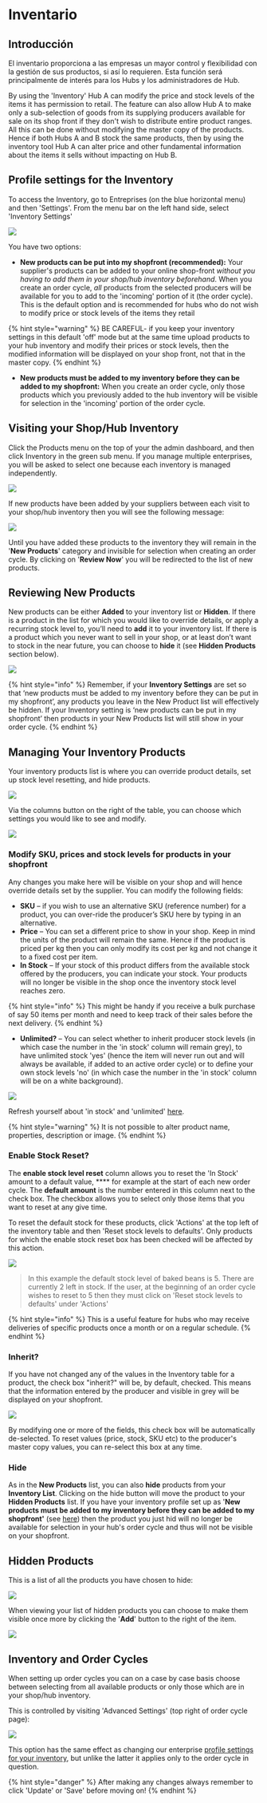 # Inventario

## Introducción

El inventario proporciona a las empresas un mayor control y flexibilidad con la gestión de sus productos, si así lo requieren. Esta función será principalmente de interés para los Hubs y los administradores de Hub.

By using the 'Inventory' Hub A can modify the price and stock levels of the items it has permission to retail.  The feature can also allow Hub A to make only a sub-selection of goods from its supplying producers available for sale on its shop front if they don't wish to distribute entire product ranges.  All this can be done without modifying the master copy of the products. Hence if both Hubs A and B stock the same products, then by using the inventory tool Hub A can alter price and other fundamental information about the items it sells without impacting on Hub B.

## Profile settings for the Inventory

To access the Inventory, go to Entreprises (on the blue horizontal menu) and then 'Settings'. From the menu bar on the left hand side, select 'Inventory Settings'

![](../../.gitbook/assets/inventory-settings.png)

You have two options:&#x20;

* **New products can be put into my shopfront (recommended):** Your supplier's products can be added to your online shop-front _without you having to add them in your shop/hub inventory beforehand_. When you create an order cycle, _all_ products from the selected producers will be available for you to add to the 'incoming' portion of it (the order cycle). \
  This is the default option and is recommended for hubs who do not wish to modify price or stock levels of the items they retail

{% hint style="warning" %}
BE CAREFUL- if you keep your inventory settings in this default 'off' mode but at the same time upload products to your hub inventory and modify their prices or stock levels, then the modified information will be displayed on your shop front, not that in the master copy.
{% endhint %}

* **New products must be added to my inventory before they can be added to my shopfront:** When you create an order cycle, only those products which you previously added to the hub inventory will be visible for selection in the 'incoming' portion of the order cycle.

## Visiting your Shop/Hub Inventory&#x20;

Click the Products menu on the top of your the admin dashboard, and then click Inventory in the green sub menu. If you manage multiple enterprises, you will be asked to select one because each inventory is managed independently.

![](../../.gitbook/assets/inventory1.jpg)

If new products have been added by your suppliers between each visit to your shop/hub inventory then you will see the following message:

![](../../.gitbook/assets/new-products-alert.png)

Until you have added these products to the inventory they will remain in the '**New Products**' category and invisible for selection when creating an order cycle. By clicking on '**Review Now**' you will be redirected to the list of new products.&#x20;

## Reviewing New Products

New products can be either **Added** to your inventory list or **Hidden**. If there is a product in the list for which you would like to override details, or apply a recurring stock level to, you’ll need to **add** it to your inventory list. If there is a product which you never want to sell in your shop, or at least don’t want to stock in the near future, you can choose to **hide** it (see **Hidden Products** section below).

![](../../.gitbook/assets/new-products.png)

{% hint style="info" %}
Remember, if your **Inventory Settings** are set so that ‘new products must be added to my inventory before they can be put in my shopfront’, any products you leave in the New Product list will effectively be hidden. If your Inventory setting is ‘new products can be put in my shopfront’ then products in your New Products list will still show in your order cycle.
{% endhint %}

## Managing Your Inventory Products

Your inventory products list is where you can override product details, set up stock level resetting, and hide products.&#x20;

![](../../.gitbook/assets/viewing-inventory-settings.png)

Via the columns button on the right of the table, you can choose which settings you would like to see and modify.

![](../../.gitbook/assets/columns-1.png)

### Modify SKU, prices and stock levels for products in your shopfront

Any changes you make here will be visible on your shop and will hence override details set by the supplier. You can modify the following fields:&#x20;

* **SKU** – if you wish to use an alternative SKU (reference number) for a product, you can over-ride the producer’s SKU here by typing in an alternative.
* **Price** – You can set a different price to show in your shop. Keep in mind the units of the product will remain the same. Hence if the product is priced per kg then you can only modify its cost per kg and not change it to a fixed cost per item.
* **In Stock** – If your stock of this product differs from the available stock offered by the producers, you can indicate your stock. Your products will no longer be visible in the shop once the inventory stock level reaches zero.

{% hint style="info" %}
This might be handy if you receive a bulk purchase of say 50 items per month and need to keep track of their sales before the next delivery.&#x20;
{% endhint %}

* **Unlimited?** – You can select whether to inherit producer stock levels (in which case the number in the 'in stock' column will remain grey), to have unlimited stock 'yes' (hence the item will never run out and will always be available, if added to an active order cycle) or to define your own stock levels 'no' (in which case the number in the 'in stock' column will be on a white background).

![](../../.gitbook/assets/inventorystock.jpg)

Refresh yourself about 'in stock' and 'unlimited' [here](products.md#adding-products).

{% hint style="warning" %}
It is not possible to alter product name, properties, description or image.
{% endhint %}

### Enable Stock Reset?

The **enable stock level reset** column allows you to reset the 'In Stock' amount to a default value, **** for example at the start of each new order cycle. The **default amount** is the number entered in this column next to the check box. The checkbox allows you to select only those items that you want to reset at any give time.&#x20;

To reset the default stock for these products, click 'Actions' at the top left of the inventory table and then 'Reset stock levels to defaults'. Only products for which the enable stock reset box has been checked will be affected by this action.&#x20;

![](../../.gitbook/assets/inventorystockreset.jpg)

> In this example the default stock level of baked beans is 5. There are currently 2 left in stock. If the user, at the beginning of an order cycle wishes to reset to 5 then they must click on 'Reset stock levels to defaults' under 'Actions'

{% hint style="info" %}
This is a useful feature for hubs who may receive deliveries of specific products once a month or on a regular schedule.&#x20;
{% endhint %}

### Inherit?

If you have not changed any of the values in the Inventory table for a product, the check box "inherit?" will be, by default, checked. This means that the information entered by the producer and visible in grey will be displayed on your shopfront.

![](../../.gitbook/assets/inventoryinherit.jpg)

By modifying one or more of the fields, this check box will be automatically de-selected. To reset values (price, stock, SKU etc) to the producer's master copy values, you can re-select this box at any time.

### Hide

As in the **New Products** list, you can also **hide** products from your **Inventory List**. Clicking on the hide button will move the product to your **Hidden Products** list. If you have your inventory profile set up as '**New products must be added to my inventory before they can be added to my shopfront'** (see [here](inventory-tool.md#profile-settings-for-the-inventory)) then the product you just hid will no longer be available for selection in your hub's order cycle and thus will not be visible on your shopfront.

## Hidden Products

This is a list of all the products you have chosen to hide:

![](../../.gitbook/assets/hidden-products.png)

When viewing your list of hidden products you can choose to make them visible once more by clicking the '**Add**' button to the right of the item.

![](../../.gitbook/assets/inventoryhidden.jpg)

## Inventory and Order Cycles

When setting up order cycles you can on a case by case basis choose between selecting from all available products or only those which are in your shop/hub inventory.&#x20;

This is controlled by visiting 'Advanced Settings' (top right of order cycle page):

![](../../.gitbook/assets/advanced-oc-settings.png)

This option has the same effect as changing our enterprise [profile settings for your inventory](inventory-tool.md#profile-settings-for-the-inventory), but unlike the latter it applies only to the order cycle in question.

{% hint style="danger" %}
After making any changes always remember to click 'Update' or 'Save' before moving on!
{% endhint %}
